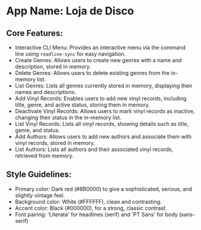 # **App Name**: Loja de Disco

## Core Features:

- Interactive CLI Menu: Provides an interactive menu via the command line using `readline-sync` for easy navigation.
- Create Genres: Allows users to create new genres with a name and description, stored in memory.
- Delete Genres: Allows users to delete existing genres from the in-memory list.
- List Genres: Lists all genres currently stored in memory, displaying their names and descriptions.
- Add Vinyl Records: Enables users to add new vinyl records, including title, genre, and active status, storing them in memory.
- Deactivate Vinyl Records: Allows users to mark vinyl records as inactive, changing their status in the in-memory list.
- List Vinyl Records: Lists all vinyl records, showing details such as title, genre, and status.
- Add Authors: Allows users to add new authors and associate them with vinyl records, stored in memory.
- List Authors: Lists all authors and their associated vinyl records, retrieved from memory.

## Style Guidelines:

- Primary color: Dark red (#8B0000) to give a sophisticated, serious, and slightly vintage feel.
- Background color: White (#FFFFFF), clean and contrasting.
- Accent color: Black (#000000), for a strong, classic contrast.
- Font pairing: 'Literata' for headlines (serif) and 'PT Sans' for body (sans-serif)